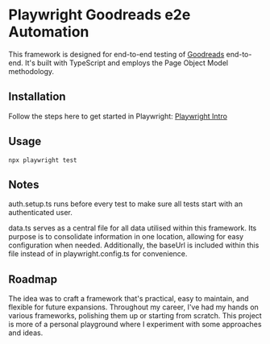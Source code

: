 # Playwright Goodreads e2e Automation

This framework is designed for end-to-end testing of [Goodreads](https://www.goodreads.com/) end-to-end. It's built with TypeScript and employs the Page Object Model methodology.

## Installation

Follow the steps here to get started in Playwright: [Playwright Intro](https://playwright.dev/docs/intro) 

## Usage

```terminal
npx playwright test
```

## Notes

auth.setup.ts runs before every test to make sure all tests start with an authenticated user.


data.ts serves as a central file for all data utilised within this framework. Its purpose is to consolidate information in one location, allowing for easy configuration when needed. Additionally, the baseUrl is included within this file instead of in playwright.config.ts for convenience.  

## Roadmap
The idea was to craft a framework that's practical, easy to maintain, and flexible for future expansions. Throughout my career, I've had my hands on various frameworks, polishing them up or starting from scratch. This project is more of a personal playground where I experiment with some approaches and ideas.
